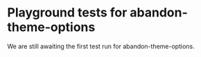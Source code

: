 # Playground tests for abandon-theme-options
We are still awaiting the first test run for abandon-theme-options.
